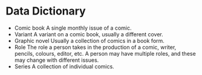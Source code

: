# Data Dictionary

*   Comic book
    A single monthly issue of a comic.
*   Variant
    A variant on a comic book, usually a different cover.
*   Graphic novel
    Usually a collection of comics in a book form.
*   Role
    The role a person takes in the production of a comic, writer,
    pencils, colours, editor, etc. A person may have multiple roles,
    and these may change with different issues.
*   Series
    A collection of individual comics.
